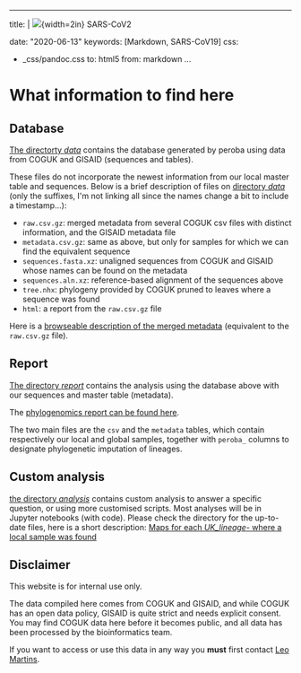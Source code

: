 
---
title: |
  ![](_css/logo.png){width=2in} SARS-CoV2 

date: "2020-06-13"
keywords: [Markdown, SARS-CoV19]
css:
- _css/pandoc.css
to: html5
from: markdown
...

# What information to find here 

## Database
[The directorty *data*](data/) contains the database generated by peroba using data from COGUK and GISAID (sequences and tables).

These files do not incorporate the newest information from our local master table and sequences. 
Below is a brief description of files on [directory *data*](data/) (only the suffixes, I'm not linking all since the 
names change a bit to include a timestamp...):

* `raw.csv.gz`: merged metadata from several COGUK csv files with distinct information,  and the GISAID metadata file 
* `metadata.csv.gz`: same as above, but only for samples for which we can find the equivalent sequence
* `sequences.fasta.xz`: unaligned sequences from COGUK and GISAID whose names can be found on the metadata
* `sequences.aln.xz`: reference-based alignment of the sequences above
* `tree.nhx`: phylogeny provided by COGUK pruned to leaves where a sequence was found
* `html`: a report from the `raw.csv.gz` file

Here is a [browseable description of the merged metadata](data/perobaDB.0608.html) (equivalent to the `raw.csv.gz` file).

## Report 
[The directory *report*](report/) contains the analysis using the database above with our sequences and master table
(metadata).

The [phylogenomics report can be found here](report/report_2020-06-09.html).

The two main files are the `csv` and the `metadata` tables, which contain respectively our local and global samples,
together with `peroba_` columns to designate phylogenetic imputation of lineages.  

## Custom analysis
[the directory *analysis*](analysis/) contains custom analysis to answer a specific question, or using more customised
scripts. Most analyses will be in Jupyter notebooks (with code). Please check the directory for the up-to-date files,
here is a short description:
[Maps for each *UK_lineage*- where a local sample was found](analysis/021.uk_lineage_maps.html)

## Disclaimer 
This website is for internal use only. 

The data compiled here comes from COGUK and GISAID, and while COGUK has an open data policy, GISAID is quite strict and
needs explicit consent. You may find COGUK data here before it becomes public, and all data has been processed 
by the bioinformatics team.

If you want to access or use this data in any way you **must** first contact [Leo Martins](mailto:Leonardo.de-Oliveira-Martins@quadram.ac.uk).


